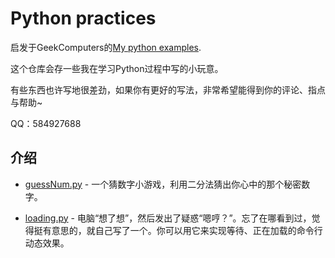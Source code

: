 # Python practices

启发于GeekComputers的[My python examples](https://github.com/geekcomputers/Python).

这个仓库会存一些我在学习Python过程中写的小玩意。

有些东西也许写地很差劲，如果你有更好的写法，非常希望能得到你的评论、指点与帮助~

QQ：584927688


## 介绍
- [guessNum.py]() - 一个猜数字小游戏，利用二分法猜出你心中的那个秘密数字。

- [loading.py]() - 电脑“想了想”，然后发出了疑惑“嗯哼？”。忘了在哪看到过，觉得挺有意思的，就自己写了一个。你可以用它来实现等待、正在加载的命令行动态效果。
